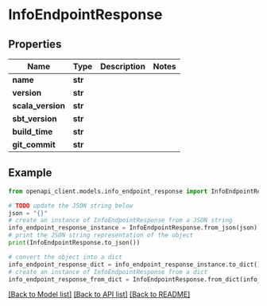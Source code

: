 # InfoEndpointResponse


## Properties

Name | Type | Description | Notes
------------ | ------------- | ------------- | -------------
**name** | **str** |  | 
**version** | **str** |  | 
**scala_version** | **str** |  | 
**sbt_version** | **str** |  | 
**build_time** | **str** |  | 
**git_commit** | **str** |  | 

## Example

```python
from openapi_client.models.info_endpoint_response import InfoEndpointResponse

# TODO update the JSON string below
json = "{}"
# create an instance of InfoEndpointResponse from a JSON string
info_endpoint_response_instance = InfoEndpointResponse.from_json(json)
# print the JSON string representation of the object
print(InfoEndpointResponse.to_json())

# convert the object into a dict
info_endpoint_response_dict = info_endpoint_response_instance.to_dict()
# create an instance of InfoEndpointResponse from a dict
info_endpoint_response_from_dict = InfoEndpointResponse.from_dict(info_endpoint_response_dict)
```
[[Back to Model list]](../README.md#documentation-for-models) [[Back to API list]](../README.md#documentation-for-api-endpoints) [[Back to README]](../README.md)


